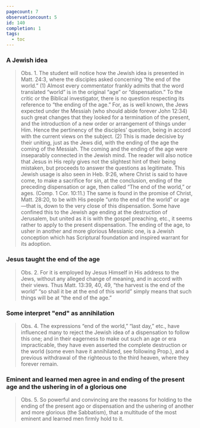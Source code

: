 ```yaml
---
pagecount: 7
observationcount: 5
id: 140
completion: 1
tags:
  - toc
---
```

### A Jewish idea
>Obs. 1. The student will notice how the Jewish idea is presented in Matt. 24:3, where the disciples asked concerning “the end of the world.” (1) Almost every commentator frankly admits that the word translated “world” is in the original “age” or “dispensation.” To the critic or the Biblical investigator, there is no question respecting its reference to “the ending of the age.” For, as is well known, the Jews expected under the Messiah (who should abide forever John 12:34) such great changes that they looked for a termination of the present, and the introduction of a new order or arrangement of things under Him. Hence the pertinency of the disciples’ question, being in accord with the current views on the subject. (2) This is made decisive by their uniting, just as the Jews did, with the ending of the age the coming of the Messiah. The coming and the ending of the age were inseparably connected in the Jewish mind. The reader will also notice that Jesus in His reply gives not the slightest hint of their being mistaken, but proceeds to answer the questions as legitimate. This Jewish usage is also seen in Heb. 9:26, where Christ is said to have come, to make a sacrifice for sin, at the conclusion, ending of the preceding dispensation or age, then called “The end of the world,” or ages. (Comp. 1 Cor. 10:11.) The same is found in the promise of Christ, Matt. 28:20, to be with His people “unto the end of the world” or age—that is, down to the very close of this dispensation. Some have confined this to the Jewish age ending at the destruction of Jerusalem, but united as it is with the gospel preaching, etc., it seems rather to apply to the present dispensation. The ending of the age, to usher in another and more glorious Messianic one, is a Jewish conception which has Scriptural foundation and inspired warrant for its adoption.
### Jesus taught the end of the age
>Obs. 2. For it is employed by Jesus Himself in His address to the Jews, without any alleged change of meaning, and in accord with their views. Thus Matt. 13:39, 40, 49, “the harvest is the end of the world” “so shall it be at the end of this world” simply means that such things will be at “the end of the age.”
### Some interpret "end" as annihilation
>Obs. 4. The expressions “end of the world,” “last day,” etc., have influenced many to reject the Jewish idea of a dispensation to follow this one; and in their eagerness to make out such an age or era impracticable, they have even asserted the complete destruction or the world (some even have it annihilated, see following Prop.), and a previous withdrawal of the righteous to the third heaven, where they forever remain.
### Eminent and learned men agree in and ending of the present age and the ushering in of a glorious one
>Obs. 5. So powerful and convincing are the reasons for holding to the ending of the present ago or dispensation and the ushering of another and more glorious (the Sabbatism), that a multitude of the most eminent and learned men firmly hold to it.